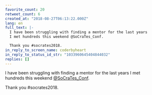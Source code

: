 ```yaml
---
favorite_count: 20
retweet_count: 6
created_at: "2018-08-27T06:13:22.000Z"
lang: en
full_text: |-
  I have been struggling with finding a mentor for the last years
  I met hundreds this weekend @SoCraTes_Conf.

  Thank you #socrates2018.
in_reply_to_screen_name: coderbyheart
in_reply_to_status_id_str: "1033960645404844032"
replies: []
---
```


I have been struggling with finding a mentor for the last years I met hundreds
this weekend [@SoCraTes_Conf](https://twitter.com/SoCraTes_Conf).

Thank you #socrates2018.
